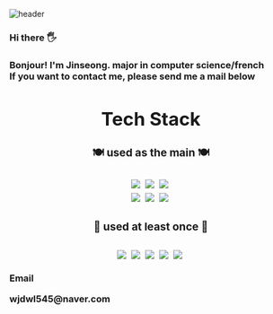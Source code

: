 ![header](https://capsule-render.vercel.app/api?type=wave&color=ffafcc&height=420&section=header&text=Welcome%20&fontSize=85&fontColor=caf0f8&desc=Jinseong's_gitHub!&descAlign=85&animation=fadeIn)
  <h3> Hi there 🖐<h3>
    <div>Bonjour! I'm Jinseong. major in computer science/french</br>If you want to contact me, please send me a mail below</div>
<div align="center">
  <div>
    <h1>Tech Stack</h1>
    <h3> 🍽 used as the main 🍽<h3>
    <img src="https://img.shields.io/badge/JavaScript-F7DF1E?style=flat&logo=JavaScript&logoColor=white"/></a>&nbsp
    <img src="https://img.shields.io/badge/CSS3-1572B6?style=flat&logo=CSS3&logoColor=white"/></a>&nbsp
    <img src="https://img.shields.io/badge/HTML5-E34F26?style=flat&logo=HTML5&logoColor=white"/></a>&nbsp
    </br>
    <img src="https://img.shields.io/badge/Node.js-339933?style=flat&logo=Node.js&logoColor=white"/></a>&nbsp
    <img src="https://img.shields.io/badge/MongoDB-47A248?style=flat&logo=MongoDB&logoColor=white"/></a>&nbsp
    <img src="https://img.shields.io/badge/React-61DAFB?style=flat&logo=React&logoColor=white"/></a>&nbsp
  </div>
  </
    <div>
      <h3> 🏫 used at least once 🏫<h3>
      <img src="https://img.shields.io/badge/C-A8B9CC?style=flat&logo=C&logoColor=white"/></a>&nbsp
      <img src="https://img.shields.io/badge/C++-00599C?style=flat&logo=C++&logoColor=white"/></a>&nbsp
      <img src="https://img.shields.io/badge/Python-3776AB?style=flat&logo=Python&logoColor=white"/></a>&nbsp
      <img src="https://img.shields.io/badge/TensorFlow-FF6F00?style=flat&logo=TensorFlow&logoColor=white"/></a>&nbsp
      <img src="https://img.shields.io/badge/MySQL-4479A1?style=flat&logo=MySQL&logoColor=white"/></a>&nbsp
    </div>
  <p>Email<p>
  <p>wjdwl545@naver.com<p>
</div>

